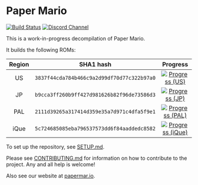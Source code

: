 # Paper Mario

[![Build Status][jenkins-badge]][jenkins]
[![Discord Channel][discord-badge]][discord]

This is a work-in-progress decompilation of Paper Mario.

It builds the following ROMs:

| Region | SHA1 hash                                  | Progress                                                 |
|:------:|--------------------------------------------|:--------------------------------------------------------:|
| US     | `3837f44cda784b466c9a2d99df70d77c322b97a0` | [![Progress (US)][progress-us-badge]][progress-us]       |
| JP     | `b9cca3ff260b9ff427d981626b82f96de73586d3` | [![Progress (JP)][progress-jp-badge]][progress-jp]       |
| PAL    | `2111d39265a317414d359e35a7d971c4dfa5f9e1` | [![Progress (PAL)][progress-pal-badge]][progress-pal]    |
| iQue   | `5c724685085eba796537573dd6f84aaddedc8582` | [![Progress (iQue)][progress-ique-badge]][progress-ique] |

To set up the repository, see [SETUP.md](SETUP.md).

Please see [CONTRIBUTING.md](CONTRIBUTING.md) for information on how to contribute to the project. Any and all help is welcome!

Also see our website at [papermar.io](https://papermar.io/).

[jenkins]: https://jenkins.deco.mp/job/papermario/job/main
[jenkins-badge]: https://img.shields.io/jenkins/build?jobUrl=https%3A%2F%2Fjenkins.deco.mp%2Fjob%2Fpapermario%2Fjob%2Fmain

[progress-us]: https://papermar.io/progress-us
[progress-us-badge]: https://img.shields.io/endpoint?url=https://papermar.io/reports/progress_us_shield.json

[progress-jp]: https://papermar.io/progress-jp
[progress-jp-badge]: https://img.shields.io/endpoint?url=https://papermar.io/reports/progress_jp_shield.json

[progress-pal]: https://papermar.io/progress-pal
[progress-pal-badge]: https://img.shields.io/endpoint?url=https://papermar.io/reports/progress_pal_shield.json

[progress-ique]: https://papermar.io/progress-ique
[progress-ique-badge]: https://img.shields.io/endpoint?url=https://papermar.io/reports/progress_ique_shield.json

[discord]: https://discord.gg/PgcMpQTzh5
[discord-badge]: https://img.shields.io/discord/1141775228440158338?color=%237289DA&logo=discord&logoColor=ffffff
